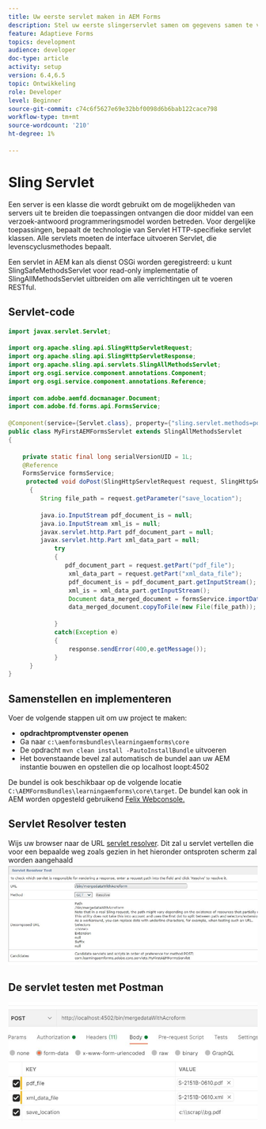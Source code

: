 ```yaml
---
title: Uw eerste servlet maken in AEM Forms
description: Stel uw eerste slingerservlet samen om gegevens samen te voegen met een formuliersjabloon.
feature: Adaptieve Forms
topics: development
audience: developer
doc-type: article
activity: setup
version: 6.4,6.5
topic: Ontwikkeling
role: Developer
level: Beginner
source-git-commit: c74c6f5627e69e32bbf0098d6b6bab122cace798
workflow-type: tm+mt
source-wordcount: '210'
ht-degree: 1%

---
```



# Sling Servlet

Een server is een klasse die wordt gebruikt om de mogelijkheden van servers uit te breiden die toepassingen ontvangen die door middel van een verzoek-antwoord programmeringsmodel worden betreden. Voor dergelijke toepassingen, bepaalt de technologie van Servlet HTTP-specifieke servlet klassen.
Alle servlets moeten de interface uitvoeren Servlet, die levenscyclusmethodes bepaalt.


Een servlet in AEM kan als dienst OSGi worden geregistreerd: u kunt SlingSafeMethodsServlet voor read-only implementatie of SlingAllMethodsServlet uitbreiden om alle verrichtingen uit te voeren RESTful.

## Servlet-code

```java
import javax.servlet.Servlet;

import org.apache.sling.api.SlingHttpServletRequest;
import org.apache.sling.api.SlingHttpServletResponse;
import org.apache.sling.api.servlets.SlingAllMethodsServlet;
import org.osgi.service.component.annotations.Component;
import org.osgi.service.component.annotations.Reference;

import com.adobe.aemfd.docmanager.Document;
import com.adobe.fd.forms.api.FormsService;

@Component(service={Servlet.class}, property={"sling.servlet.methods=post", "sling.servlet.paths=/bin/mergedataWithAcroform"})
public class MyFirstAEMFormsServlet extends SlingAllMethodsServlet
{
	
	private static final long serialVersionUID = 1L;
	@Reference
	FormsService formsService;
	 protected void doPost(SlingHttpServletRequest request, SlingHttpServletResponse response)
	  { 
		 String file_path = request.getParameter("save_location");
		 
		 java.io.InputStream pdf_document_is = null;
		 java.io.InputStream xml_is = null;
		 javax.servlet.http.Part pdf_document_part = null;
		 javax.servlet.http.Part xml_data_part = null;
		 	 try
		 	 {
		 		pdf_document_part = request.getPart("pdf_file");
				 xml_data_part = request.getPart("xml_data_file");
				 pdf_document_is = pdf_document_part.getInputStream();
				 xml_is = xml_data_part.getInputStream();
				 Document data_merged_document = formsService.importData(new Document(pdf_document_is), new Document(xml_is));
				 data_merged_document.copyToFile(new File(file_path));
				 
		 	 }
		 	 catch(Exception e)
		 	 {
		 		 response.sendError(400,e.getMessage());
		 	 }
	  }
}
```

## Samenstellen en implementeren

Voer de volgende stappen uit om uw project te maken:

* **opdrachtpromptvenster openen**
* Ga naar `c:\aemformsbundles\learningaemforms\core`
* De opdracht `mvn clean install -PautoInstallBundle` uitvoeren
* Het bovenstaande bevel zal automatisch de bundel aan uw AEM instantie bouwen en opstellen die op localhost loopt:4502

De bundel is ook beschikbaar op de volgende locatie `C:\AEMFormsBundles\learningaemforms\core\target`. De bundel kan ook in AEM worden opgesteld gebruikend [Felix Webconsole.](http://localhost:4502/system/console/bundles)


## Servlet Resolver testen

Wijs uw browser naar de URL [servlet resolver](http://localhost:4502/system/console/servletresolver?url=%2Fbin%2FmergedataWithAcroform&amp;method=POST). Dit zal u servlet vertellen die voor een bepaalde weg zoals gezien in het hieronder ontsproten scherm zal worden aangehaald
![servlet-resolver](assets/servlet-resolver.JPG)

## De servlet testen met Postman

![testserlet-postman](assets/test-servlet-postman.JPG)

